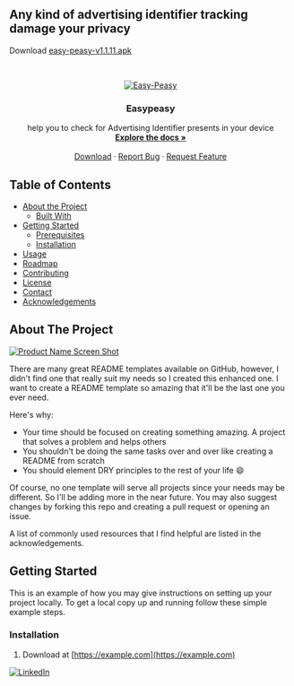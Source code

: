 <!--<p align="left">
  <a href="https://github.com/drorshalev/easypeasy">
    <img src="https://drorshalev.com/dev/easypeasy/Easy-Peasy.png" width=300 alt="Easy-Peasy" >
  </a>
  </p>
-->
## Any kind of advertising identifier tracking damage your privacy ##



Download <a href='https://github.com/drorshalev/easypeasy/raw/master/easy-peasy-v1.1.11.apk'>easy-peasy-v1.1.11.apk</a>





<!-- PROJECT LOGO -->
<br />
<p align="center">
  <a href="https://github.com/drorshalev/easypeasy">
    <img src="https://drorshalev.com/dev/easypeasy/Easy-Peasy.png" alt="Easy-Peasy" >
  </a>

  <h3 align="center">Easypeasy</h3>

  <p align="center">
      help you to check for Advertising Identifier presents in your device 
    <br />
    <a href="https://github.com/othneildrew/Best-README-Template"><strong>Explore the docs »</strong></a>
    <br />
    <br />
    <a href="https://github.com/drorshalev/easypeasy/raw/master/easy-peasy-v1.1.11.apk">Download</a>
    ·
    <a href="https://github.com/drorshalev/easypeasy/issues">Report Bug</a>
    ·
    <a href="https://github.com/drorshalev/easypeasy/issues">Request Feature</a>
  </p>
</p>



<!-- TABLE OF CONTENTS -->
## Table of Contents

* [About the Project](#about-the-project)
  * [Built With](#built-with)
* [Getting Started](#getting-started)
  * [Prerequisites](#prerequisites)
  * [Installation](#installation)
* [Usage](#usage)
* [Roadmap](#roadmap)
* [Contributing](#contributing)
* [License](#license)
* [Contact](#contact)
* [Acknowledgements](#acknowledgements)



<!-- ABOUT THE PROJECT -->
## About The Project

[![Product Name Screen Shot][product-screenshot]](https://example.com)

<!-- PROJECT SHIELDS -->
 


There are many great README templates available on GitHub, however, I didn't find one that really suit my needs so I created this enhanced one. I want to create a README template so amazing that it'll be the last one you ever need.

Here's why:
* Your time should be focused on creating something amazing. A project that solves a problem and helps others
* You shouldn't be doing the same tasks over and over like creating a README from scratch
* You should element DRY principles to the rest of your life :smile:

Of course, no one template will serve all projects since your needs may be different. So I'll be adding more in the near future. You may also suggest changes by forking this repo and creating a pull request or opening an issue.

A list of commonly used resources that I find helpful are listed in the acknowledgements.

<!-- GETTING STARTED -->
## Getting Started

This is an example of how you may give instructions on setting up your project locally.
To get a local copy up and running follow these simple example steps.

### Installation

1. Download at [https://example.com](https://example.com)

[![LinkedIn][linkedin-shield]][linkedin-url]

<!-- MARKDOWN LINKS & IMAGES -->
<!-- https://www.markdownguide.org/basic-syntax/#reference-style-links -->
 
[linkedin-shield]: https://img.shields.io/badge/-LinkedIn-black.svg?style=flat-square&logo=linkedin&colorB=555
[linkedin-url]: https://linkedin.com/in/drorshalev
[product-screenshot]: images/screenshot.png